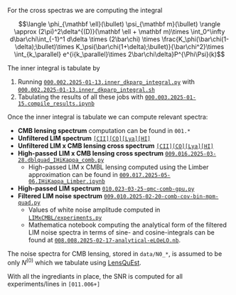For the cross spectras we are computing the integral

$$\langle \phi_{\mathbf \ell}(\bullet) \psi_{\mathbf m}(\bullet) \rangle \approx (2\pi)^2\delta^{(D)}(\mathbf \ell + \mathbf m)\times \int_0^\infty d\bar\chi\int_{-1}^1 d\delta \times (2\bar\chi) \times \frac{K_\phi(\bar\chi(1-\delta);\bullet)\times K_\psi(\bar\chi(1+\delta);\bullet)}{\bar\chi^2}\times \int_{k_\parallel} e^{i{k_\parallel}\times 2\bar\chi\delta}P^{\Phi\Psi}(k)$$

The inner integral is tabulate by
1. Running [`000.002.2025-01-13.inner_dkparp_integral.py`](000.002.2025-01-13.inner_dkparp_integral.py) with [`000.002.2025-01-13.inner_dkparp_integral.sh`](000.002.2025-01-13.inner_dkparp_integral.sh)
2. Tabulating the results of all these jobs with [`000.003.2025-01-15.compile_results.ipynb`](000.003.2025-01-15.compile_results.ipynb)

Once the inner integral is tabulate we can compute relevant spectra:
- **CMB lensing spectrum** computation can be found in `001.*`
- **Unfiltered LIM spectrum** [`[CII]`](010.000.2025-02-24.LIM_auto.ipynb)[`[CO]`](010.000.2025-03-11.LIM_auto_CO.ipynb)[`[Lya]`](010.000.2025-03-13.LIM_auto_Lya.ipynb)[`[HI]`](010.000.2025-03-18.LIM_auto_HI.ipynb)
- **Unfiltered LIM x CMB lensing cross spectrum** [`[CII]`](009.013.2025-03-04-Ik-quad-external.ipynb)[`[CO]`](009.015.2025-03-11-Ik-quad-external-CO.ipynb)[`[Lya]`](009.015.2025-03-11-Ik-quad-external-Lya.ipynb)[`[HI]`](009.015.2025-03-18-Ik-quad-external-HI.ipynb)
- **High-passed LIM x CMB lensing cross spectrum** [`009.016.2025-03-28.dblquad_IHiKappa_comb.py`](009.016.2025-03-28.dblquad_IHiKappa_comb.py)
    - High-passed LIM x CMBL lensing computed using the Limber approximation can be found in [`009.017.2025-05-06.IHiKappa_Limber.ipynb`](009.017.2025-05-06.IHiKappa_Limber.ipynb)
- **High-passed LIM spectrum** [`010.023-03-25-qmc-comb-gpu.py`](010.023-03-25-qmc-comb-gpu.py)
- **Filtered LIM noise spectrum** [`009.010.2025-02-20-comb-cov-bin-mpm-quad.py`](009.010.2025-02-20-comb-cov-bin-mpm-quad.py)
    - Values of white noise amplitude computed in [`LIMxCMBL/experiments.py`](LIMxCMBL/experiments.py) 
    - Mathematica notebook computing the analytical form of the filtered LIM noise spectra in terms of sine- and cosine-integrals can be found at [`008.008.2025-02-17-analytical-eLOeLO.nb`](008.008.2025-02-17-analytical-eLOeLO.nb).

The noise spectra for CMB lensing, stored in `data/N0_*`, is assumed to be only $N^{(0)}$ which we tabulate using [LensQuEst](https://github.com/DelonShen/LensQuEst).

With all the ingrediants in place, the SNR is computed for all experiments/lines in `[011.006+]`
